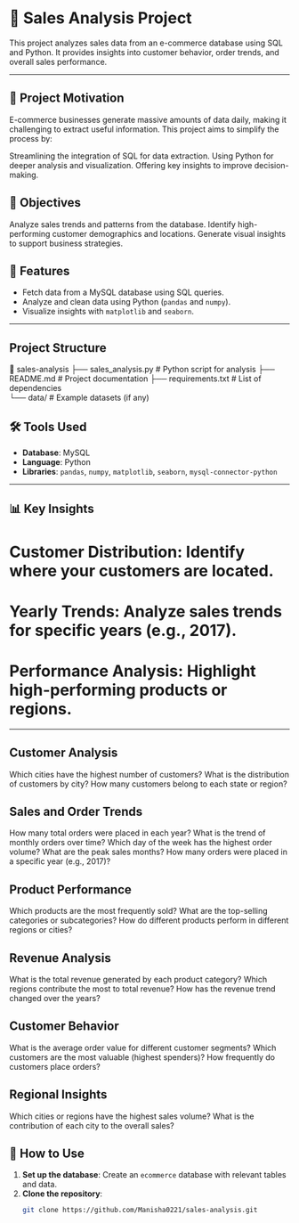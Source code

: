 # 🛒 Sales Analysis Project

This project analyzes sales data from an e-commerce database using SQL and Python. It provides insights into customer behavior, order trends, and overall sales performance.

---
## 🌟 Project Motivation
E-commerce businesses generate massive amounts of data daily, making it challenging to extract useful information. This project aims to simplify the process by:

Streamlining the integration of SQL for data extraction.
Using Python for deeper analysis and visualization.
Offering key insights to improve decision-making.

## 🎯 Objectives
Analyze sales trends and patterns from the database.
Identify high-performing customer demographics and locations.
Generate visual insights to support business strategies.

## 🚀 Features
- Fetch data from a MySQL database using SQL queries.
- Analyze and clean data using Python (`pandas` and `numpy`).
- Visualize insights with `matplotlib` and `seaborn`.

---

 ## Project Structure

📁 sales-analysis
├── sales_analysis.py         # Python script for analysis
├── README.md                 # Project documentation
├── requirements.txt          # List of dependencies                
└── data/                     # Example datasets (if any)

## 🛠 Tools Used
- **Database**: MySQL
- **Language**: Python
- **Libraries**: `pandas`, `numpy`, `matplotlib`, `seaborn`, `mysql-connector-python`

---

## 📊 Key Insights
# Customer Distribution: Identify where your customers are located.
# Yearly Trends: Analyze sales trends for specific years (e.g., 2017).
# Performance Analysis: Highlight high-performing products or regions.

---
## Customer Analysis
Which cities have the highest number of customers?
What is the distribution of customers by city?
How many customers belong to each state or region?
## Sales and Order Trends
How many total orders were placed in each year?
What is the trend of monthly orders over time?
Which day of the week has the highest order volume?
What are the peak sales months?
How many orders were placed in a specific year (e.g., 2017)?
## Product Performance
Which products are the most frequently sold?
What are the top-selling categories or subcategories?
How do different products perform in different regions or cities?
## Revenue Analysis
What is the total revenue generated by each product category?
Which regions contribute the most to total revenue?
How has the revenue trend changed over the years?
## Customer Behavior
What is the average order value for different customer segments?
Which customers are the most valuable (highest spenders)?
How frequently do customers place orders?
## Regional Insights
Which cities or regions have the highest sales volume?
What is the contribution of each city to the overall sales?

## 📂 How to Use
1. **Set up the database**: Create an `ecommerce` database with relevant tables and data.
2. **Clone the repository**:
   ```bash
   git clone https://github.com/Manisha0221/sales-analysis.git
